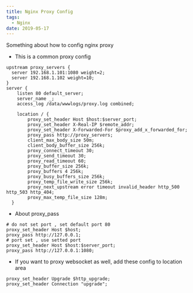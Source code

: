 ```yaml
---
title: Nginx Proxy Config
tags:
  - Nginx
date: 2019-05-17
---
```


Something about how to config nginx proxy

<!-- more -->

- This is a common proxy config
```
upstream proxy_servers {
  server 192.168.1.101:1080 weight=2;
  server 192.168.1.102 weight=10;
}
server {
    listen 80 default_server;
    server_name _;
    access_log /data/wwwlogs/proxy.log combined;

    location / {
        proxy_set_header Host $host:$server_port;
        proxy_set_header X-Real-IP $remote_addr;
        proxy_set_header X-Forwarded-For $proxy_add_x_forwarded_for;
        proxy_pass http://proxy_servers;
        client_max_body_size 50m;
        client_body_buffer_size 256k;
        proxy_connect_timeout 30;
        proxy_send_timeout 30;
        proxy_read_timeout 60;
        proxy_buffer_size 256k;
        proxy_buffers 4 256k;
        proxy_busy_buffers_size 256k;
        proxy_temp_file_write_size 256k;
        proxy_next_upstream error timeout invalid_header http_500 http_503 http_404;
        proxy_max_temp_file_size 128m;
  }
```

- About proxy_pass
```
# do not set port , set default port 80
proxy_set_header Host $host;
proxy_pass http://127.0.0.1;
# port set , use setted port
proxy_set_header Host $host:$server_port;
proxy_pass http://127.0.0.1:1080;
```
- If you want to proxy websocket as well, add these config to location area
```
proxy_set_header Upgrade $http_upgrade;
proxy_set_header Connection "upgrade";
```
